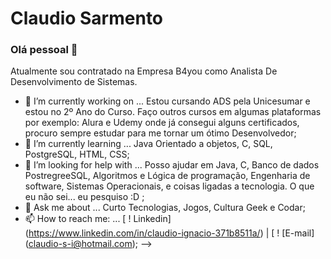 
# Claudio Sarmento

### Olá pessoal 👋
Atualmente sou contratado na Empresa B4you como Analista De Desenvolvimento de Sistemas.

- 🔭 I’m currently working on ... Estou cursando ADS pela Unicesumar e estou no 2º Ano do Curso. Faço outros cursos em algumas plataformas por exemplo: Alura e Udemy onde já consegui alguns certificados, procuro sempre estudar para me tornar um ótimo Desenvolvedor;
- 🌱 I’m currently learning ... Java Orientado a objetos, C, SQL, PostgreSQL, HTML, CSS;
- 🤔 I’m looking for help with ... Posso ajudar em Java, C, Banco de dados PostregreeSQL, Algoritmos e Lógica de programação, Engenharia de software, Sistemas Operacionais, e coisas ligadas a tecnologia. O que eu não sei... eu pesquiso :D ;
- 💬 Ask me about ... Curto Tecnologias, Jogos, Cultura Geek e Codar;
- 📫 How to reach me: ... [ ! Linkedin] (https://www.linkedin.com/in/claudio-ignacio-371b8511a/) | [ ! [E-mail] (claudio-s-i@hotmail.com);
-->
